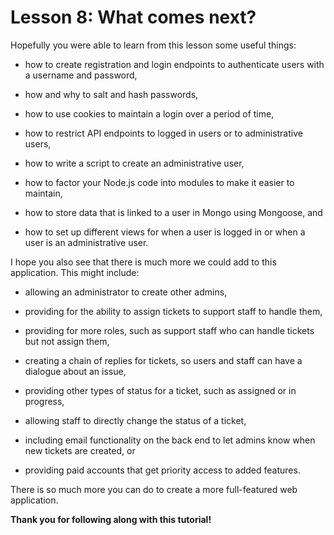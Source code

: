 # Lesson 8: What comes next?

Hopefully you were able to learn from this lesson some useful things:

* how to create registration and login endpoints to authenticate users with a username and password,

* how and why to salt and hash passwords,

* how to use cookies to maintain a login over a period of time,

* how to restrict API endpoints to logged in users or to administrative users,

* how to write a script to create an administrative user,

* how to factor your Node.js code into modules to make it easier to maintain,

* how to store data that is linked to a user in Mongo using Mongoose, and

* how to set up different views for when a user is logged in or when a user is an administrative user.

I hope you also see that there is much more we could add to this application. This might include:

* allowing an administrator to create other admins,

* providing for the ability to assign tickets to support staff to handle them,

* providing for more roles, such as support staff who can handle tickets but not assign them,

* creating a chain of replies for tickets, so users and staff can have a dialogue about an issue,

* providing other types of status for a ticket, such as assigned or in progress,

* allowing staff to directly change the status of a ticket,

* including email functionality on the back end to let admins know when new tickets are created, or

* providing paid accounts that get priority access to added features.

There is so much more you can do to create a more full-featured web application.

**Thank you for following along with this tutorial!**
